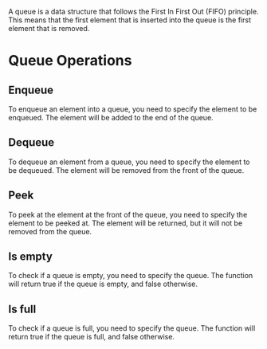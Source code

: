  

A queue is a data structure that follows the First In First Out (FIFO) principle. This means that the first element that is inserted into the queue is the first element that is removed.

# Queue Operations

## Enqueue

To enqueue an element into a queue, you need to specify the element to be enqueued. The element will be added to the end of the queue.

## Dequeue

To dequeue an element from a queue, you need to specify the element to be dequeued. The element will be removed from the front of the queue.

## Peek

To peek at the element at the front of the queue, you need to specify the element to be peeked at. The element will be returned, but it will not be removed from the queue.

## Is empty

To check if a queue is empty, you need to specify the queue. The function will return true if the queue is empty, and false otherwise.

## Is full

To check if a queue is full, you need to specify the queue. The function will return true if the queue is full, and false otherwise.
